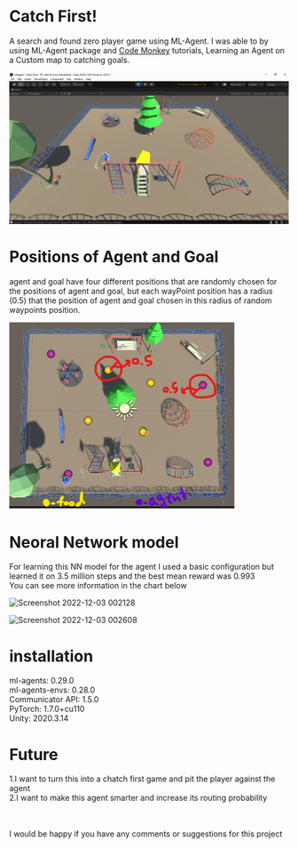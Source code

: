 # Catch First!

A search and found zero player game using ML-Agent.
I was able to by using ML-Agent package and [Code Monkey](https://www.youtube.com/@CodeMonkeyUnity) tutorials, Learning an Agent on a Custom map to catching goals.

![](https://github.com/nima265/CatchFirst/blob/main/overall.gif)

# Positions of Agent and Goal

agent and goal have four different positions that are randomly chosen for the positions of agent and goal, but each wayPoint position has a radius (0.5) that the position 
of agent and goal chosen in this radius of random waypoints position.

![](https://github.com/nima265/CatchFirst/blob/main/waypoints.png)

# Neoral Network model

For learning this NN model for the agent I used a basic configuration but learned it on 3.5 million steps and the best mean reward was 0.993  
You can see more information in the chart below

![Screenshot 2022-12-03 002128](https://user-images.githubusercontent.com/50208317/205384190-ef582953-48fc-4998-bb85-e41d3cc4362c.png)

![Screenshot 2022-12-03 002608](https://user-images.githubusercontent.com/50208317/205384797-c2868dbb-a3ee-4846-baa5-4dd346d4056d.png)

# installation
 ml-agents: 0.29.0
 <br />ml-agents-envs: 0.28.0
 <br />Communicator API: 1.5.0
 <br />PyTorch: 1.7.0+cu110
 <br />Unity: 2020.3.14


# Future

1.I want to turn this into a chatch first game and pit the player against the agent
<br />2.I want to make this agent smarter and increase its routing probability


<br />
<br />
I would be happy if you have any comments or suggestions for this project
